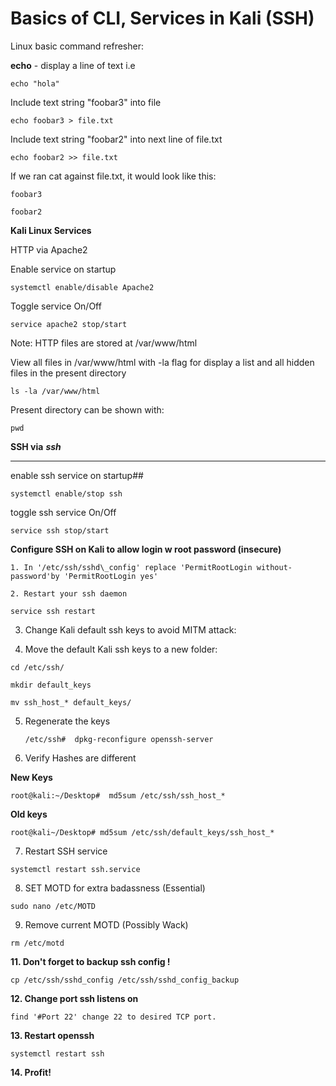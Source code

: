 # Basics of CLI, Services in Kali \(SSH\)

Linux basic command refresher:

**echo** - display a line of text i.e

`echo "hola"`

Include text string "foobar3" into file

`echo foobar3 > file.txt`

Include text string "foobar2" into next line of file.txt

`echo foobar2 >> file.txt`

If we ran cat against file.txt, it would look like this:

`foobar3`

`foobar2`

**Kali Linux Services**

HTTP via Apache2

Enable service on startup

`systemctl enable/disable Apache2`

Toggle service On/Off

`service apache2 stop/start`

Note: HTTP files are stored at /var/www/html

View all files in /var/www/html with -la flag for display a list and all hidden files in the present directory

`ls -la /var/www/html` 

Present directory can be shown with:

`pwd`

**SSH via** _**ssh**_****

enable ssh service on startup\#\#

`systemctl enable/stop ssh`

toggle ssh service On/Off

`service ssh stop/start`

**Configure SSH on Kali to allow login w root password \(insecure\)**

 

    1. In '/etc/ssh/sshd\_config' replace 'PermitRootLogin without-password'by 'PermitRootLogin yes'

    2. Restart your ssh daemon

`service ssh restart`

3. Change Kali default ssh keys to avoid MITM attack:

4. Move the default Kali ssh keys to a new folder:

`cd /etc/ssh/`

`mkdir default_keys`

`mv ssh_host_* default_keys/`

5. Regenerate the keys

   `/etc/ssh#  dpkg-reconfigure openssh-server`    

6. Verify Hashes are different

**New Keys**

`root@kali:~/Desktop#  md5sum /etc/ssh/ssh_host_*`

**Old keys**

`root@kali~/Desktop# md5sum /etc/ssh/default_keys/ssh_host_*`

7. Restart SSH service 

`systemctl restart ssh.service`

8. SET MOTD for extra badassness \(Essential\)

`sudo nano /etc/MOTD`

9. Remove current MOTD \(Possibly Wack\)

`rm /etc/motd`

**11. Don't forget to backup ssh config!**

`cp /etc/ssh/sshd_config /etc/ssh/sshd_config_backup`

**12. Change port ssh listens on** 

`find '#Port 22' change 22 to desired TCP port.` 

**13. Restart openssh**

`systemctl restart ssh`

**14. Profit!**


